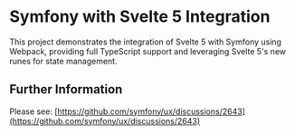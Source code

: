 # Symfony with Svelte 5 Integration

This project demonstrates the integration of Svelte 5 with Symfony using Webpack, providing full TypeScript support and leveraging Svelte 5's new runes for state management.

## Further Information

Please see: [https://github.com/symfony/ux/discussions/2643](https://github.com/symfony/ux/discussions/2643)
